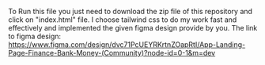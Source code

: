To Run this file you just need to download the zip file of this repository and click on "index.html" file.
I choose tailwind css to do my work fast and effectively and implemented the given figma design provide by you.
The link to figma design: https://www.figma.com/design/dvc71PcUEYRKrtnZOapRtI/App-Landing-Page-Finance-Bank-Money-(Community)?node-id=0-1&m=dev
